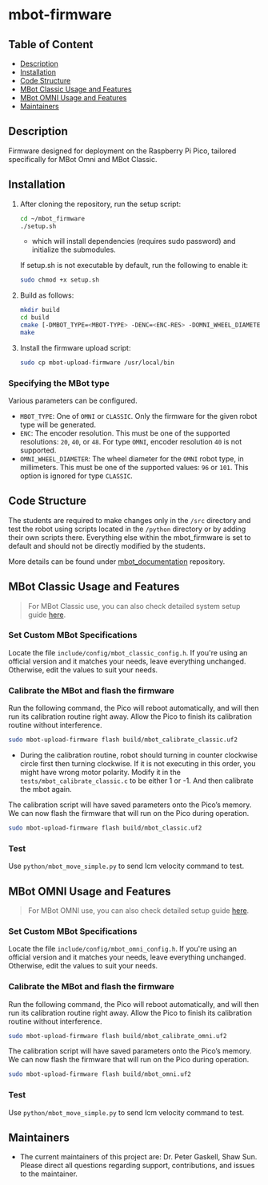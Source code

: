 # mbot-firmware

## Table of Content

- [Description](#description)
- [Installation](#installation)
- [Code Structure](#code-structure)
- [MBot Classic Usage and Features](#mbot-classic-usage-and-features)
- [MBot OMNI Usage and Features](#mbot-omni-usage-and-features)
- [Maintainers](#maintainers)


## Description
Firmware designed for deployment on the Raspberry Pi Pico, tailored specifically for MBot Omni and MBot Classic.

## Installation

1. After cloning the repository, run the setup script:

    ```bash
    cd ~/mbot_firmware
    ./setup.sh
    ```
    - which will install dependencies (requires sudo password) and initialize the submodules.

    If setup.sh is not executable by default, run the following to enable it:

    ```bash
    sudo chmod +x setup.sh
    ```
2. Build as follows:
    ```bash
    mkdir build
    cd build
    cmake [-DMBOT_TYPE=<MBOT-TYPE> -DENC=<ENC-RES> -DOMNI_WHEEL_DIAMETER=<WHEEL-DIA>] ..
    make
    ```
3. Install the firmware upload script:
    ```bash
    sudo cp mbot-upload-firmware /usr/local/bin
    ```

### Specifying the MBot type

Various parameters can be configured.

* `MBOT_TYPE`: One of `OMNI` or `CLASSIC`. Only the firmware for the given robot type will be generated.
* `ENC`: The encoder resolution. This must be one of the supported resolutions: `20`, `40`, or `48`. For type `OMNI`, encoder resolution `40` is not supported.
* `OMNI_WHEEL_DIAMETER`: The wheel diameter for the `OMNI` robot type, in millimeters. This must be one of the supported values: `96` or `101`. This option is ignored for type `CLASSIC`.

## Code Structure
The students are required to make changes only in the `/src` directory and test the robot using scripts located in the `/python` directory or by adding their own scripts there. Everything else within the mbot_firmware is set to default and should not be directly modified by the students.

More details can be found under [mbot_documentation](https://github.com/mbot-project/mbot_documentation) repository.

## MBot Classic Usage and Features
> For MBot Classic use, you can also check detailed system setup guide [here](https://rob550-docs.github.io/docs/botlab/setup-guide/mbot-system-setup.html).

### Set Custom MBot Specifications

Locate the file `include/config/mbot_classic_config.h`. If you're using an official version and it matches your needs, leave everything unchanged. Otherwise, edit the values to suit your needs.

### Calibrate the MBot and flash the firmware
Run the following command, the Pico will reboot automatically, and will then run its calibration routine right away. Allow the Pico to finish its calibration routine without interference.
```bash
sudo mbot-upload-firmware flash build/mbot_calibrate_classic.uf2
```
- During the calibration routine, robot should turning in counter clockwise circle first then turning clockwise. If it is not executing in this order, you might have wrong motor polarity. Modify it in the `tests/mbot_calibrate_classic.c` to be either 1 or -1. And then calibrate the mbot again.

The calibration script will have saved parameters onto the Pico’s memory. We can now flash the firmware that will run on the Pico during operation.
```bash
sudo mbot-upload-firmware flash build/mbot_classic.uf2
```
### Test
Use `python/mbot_move_simple.py` to send lcm velocity command to test.

## MBot OMNI Usage and Features
> For MBot OMNI use, you can also check detailed setup guide [here](https://hellorob.org/mbot/).

### Set Custom MBot Specifications

Locate the file `include/config/mbot_omni_config.h`. If you're using an official version and it matches your needs, leave everything unchanged. Otherwise, edit the values to suit your needs.

### Calibrate the MBot and flash the firmware
Run the following command, the Pico will reboot automatically, and will then run its calibration routine right away. Allow the Pico to finish its calibration routine without interference.
```bash
sudo mbot-upload-firmware flash build/mbot_calibrate_omni.uf2
```
The calibration script will have saved parameters onto the Pico’s memory. We can now flash the firmware that will run on the Pico during operation.
```bash
sudo mbot-upload-firmware flash build/mbot_omni.uf2
```
### Test
Use `python/mbot_move_simple.py` to send lcm velocity command to test.

## Maintainers
- The current maintainers of this project are: Dr. Peter Gaskell, Shaw Sun. Please direct all questions regarding support, contributions, and issues to the maintainer.
